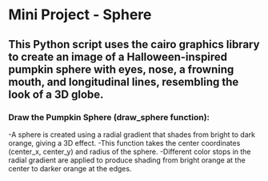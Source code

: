 # Mini Project - Sphere

## This Python script uses the cairo graphics library to create an image of a Halloween-inspired pumpkin sphere with eyes, nose, a frowning mouth, and longitudinal lines, resembling the look of a 3D globe.

### Draw the Pumpkin Sphere (draw_sphere function):

-A sphere is created using a radial gradient that shades from bright to dark orange, giving a 3D effect. 
-This function takes the center coordinates (center_x, center_y) and radius of the sphere.
-Different color stops in the radial gradient are applied to produce shading from bright orange at the center to darker orange at the edges.
